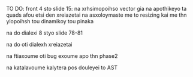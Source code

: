 TO DO:
front 4 sto slide 15: na xrhsimopoihso vector gia na apothikeyo ta quads
afou etsi den xreiazetai na asxoloymaste me to resizing kai me thn ylopoihsh tou dinamikoy tou pinaka

na do dialexi 8 styo slide 78-81

na do oti dialexh xreiazetai

na ftiaxoume oti bug exoume apo thn phase2

na katalavoume kalytera pos douleyei to AST